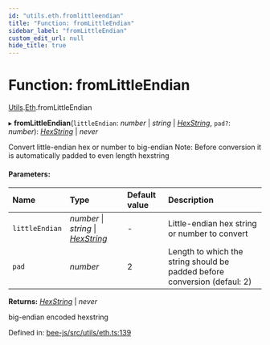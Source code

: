 ```yaml
---
id: "utils.eth.fromlittleendian"
title: "Function: fromLittleEndian"
sidebar_label: "fromLittleEndian"
custom_edit_url: null
hide_title: true
---
```


# Function: fromLittleEndian

[Utils](../modules/utils.md).[Eth](../modules/utils.eth.md).fromLittleEndian

▸ **fromLittleEndian**(`littleEndian`: *number* \| *string* \| [*HexString*](../types/utils.hex.hexstring.md), `pad?`: *number*): [*HexString*](../types/utils.hex.hexstring.md) \| *never*

Convert little-endian hex or number to big-endian
Note: Before conversion it is automatically padded to even length hexstring

#### Parameters:

Name | Type | Default value | Description |
:------ | :------ | :------ | :------ |
`littleEndian` | *number* \| *string* \| [*HexString*](../types/utils.hex.hexstring.md) | - | Little-endian hex string or number to convert   |
`pad` | *number* | 2 | Length to which the string should be padded before conversion (defaul: 2)    |

**Returns:** [*HexString*](../types/utils.hex.hexstring.md) \| *never*

big-endian encoded hexstring

Defined in: [bee-js/src/utils/eth.ts:139](https://github.com/ethersphere/bee-js/blob/8087a81/src/utils/eth.ts#L139)
